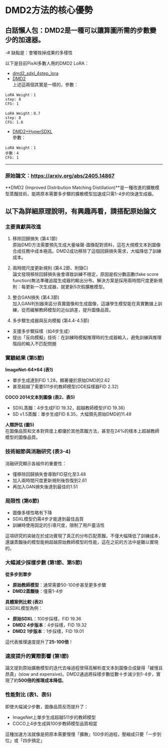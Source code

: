<h1 id="dmd2方法的核心優勢">DMD2方法的核心優勢</h1>
<h2 id="白話懶人包：dmd2是一種可以讓算圖所需的步數變少的加速器。">白話懶人包：DMD2是一種可以讓算圖所需的步數變少的加速器。</h2>
<p>-# 缺點是：會犧牲掉成果的多樣性</p>
<p>以下是目前PixAI多數人用的DMD2 LoRA：</p>
<ul>
<li><a href="https://pixai.art/zh/model/1791670597789823714-dmd2sdxl4steplora">dmd2_sdxl_4step_lora</a></li>
<li><a href="https://pixai.art/zh/model/1810009785472319745-DMD2">DMD2</a><br>
上述這兩個其實是一樣的，參數：</li>
</ul>
<pre><code>LoRA Weight：1
step: 8
CFG: 1
</code></pre>
<pre><code>LoRA Weight：0.7
step: 8
CFG: 1.6
</code></pre>
<ul>
<li><a href="https://pixai.art/zh/model/1897811443252033347-DMD2HyperSDXL">DMD2+HyperSDXL</a><br>
參數：</li>
</ul>
<pre><code>LoRA Weight：1
步數：4
CFG: 1
</code></pre>
<hr>
<h3 id="原始論文：httpsarxiv.orgabs2405.14867">原始論文：<a href="https://arxiv.org/abs/2405.14867">https://arxiv.org/abs/2405.14867</a></h3>
<p>**DMD2 (Improved Distribution Matching Distillation)**是一種改進的擴散模型蒸餾技術，能將原本需要多步驟的擴散模型加速成只需1-4步的快速生成器。</p>
<h2 id="以下為詳細原理說明，有興趣再看，請搭配原始論文">以下為詳細原理說明，有興趣再看，請搭配原始論文</h2>
<h3 id="主要貢獻與改進">主要貢獻與改進</h3>
<ol>
<li>
<p>移除回歸損失 (第4.1節)<br>
原始DMD方法需要預先生成大量噪聲-圖像配對資料，這在大規模文本到圖像合成任務中成本極高。DMD2成功移除了這個回歸損失需求，大幅降低了訓練成本。</p>
</li>
<li>
<p>兩時間尺度更新規則 (第4.2節、附錄C)<br>
論文發現移除回歸損失後會導致訓練不穩定，原因是假分數函數(fake score function)無法準確追蹤生成器的輸出分布。解決方案是採用兩時間尺度更新規則：每更新一次生成器，就更新5次假擴散模型。</p>
</li>
<li>
<p>整合GAN損失 (第4.3節)<br>
加入GAN判別器來區分真實圖像和生成圖像，這讓學生模型能在真實數據上訓練，從而緩解教師模型的近似誤差，提升圖像品質。</p>
</li>
<li>
<p>多步驟生成器與反向模擬 (第4.4-4.5節)</p>
</li>
</ol>
<ul>
<li>支援多步驟採樣（如4步生成）</li>
<li>提出「反向模擬」技術：在訓練時模擬推理時的生成器輸入，避免訓練與推理階段的輸入不匹配問題</li>
</ul>
<h3 id="實驗結果-第5節">實驗結果 (第5節)</h3>
<p><strong>ImageNet-64×64 (表1)</strong></p>
<ul>
<li>單步生成達到FID 1.28，顯著優於原始DMD的2.62</li>
<li>甚至超越了需要511步的教師模型(ODE採樣器FID 2.32)</li>
</ul>
<p><strong>COCO 2014文本到圖像 (表2、表5)</strong></p>
<ul>
<li>SDXL蒸餾：4步生成FID 19.32，超越教師模型(FID 19.36)</li>
<li>SD v1.5蒸餾：單步生成FID 8.35，大幅領先原始DMD的11.49</li>
</ul>
<p><strong>人類評估 (圖5)</strong><br>
在圖像品質和文本對齊度上都優於其他蒸餾方法，甚至在24%的樣本上超越教師模型的圖像品質。</p>
<h3 id="技術細節與消融研究-表3-4">技術細節與消融研究 (表3-4)</h3>
<p>消融研究顯示各組件的重要性：</p>
<ul>
<li>僅移除回歸損失會導致FID惡化至3.48</li>
<li>加入兩時間尺度更新規則後恢復到2.61</li>
<li>再加入GAN損失後達到最佳的1.51</li>
</ul>
<h3 id="局限性-第6節">局限性 (第6節)</h3>
<ul>
<li>圖像多樣性略有下降</li>
<li>SDXL模型仍需4步才能達到最佳品質</li>
<li>訓練時使用固定的引導尺度，限制了用戶靈活性</li>
</ul>
<p>這項研究的突破在於成功實現了真正的分布匹配蒸餾，不僅大幅降低了訓練成本，還讓蒸餾後的模型能夠超越原始教師模型的性能，這在之前的方法中是難以實現的。</p>
<h3 id="大幅減少採樣步數-第1節、第5節">大幅減少採樣步數 (第1節、第5節)</h3>
<p><strong>從多步到單步</strong></p>
<ul>
<li><strong>原始教師模型</strong>：通常需要50-100步甚至更多步驟</li>
<li><strong>DMD2蒸餾後</strong>：僅需1-4步</li>
</ul>
<p><strong>具體案例比較 (表2)</strong><br>
以SDXL模型為例：</p>
<ul>
<li><strong>原始SDXL</strong>：100步採樣，FID 19.36</li>
<li><strong>DMD2 4步版本</strong>：4步採樣，FID 19.32</li>
<li><strong>DMD2 1步版本</strong>：1步採樣，FID 19.01</li>
</ul>
<p>這代表推理速度提升了<strong>25-100倍</strong>！</p>
<h3 id="速度提升的實際影響-第1節">速度提升的實際影響 (第1節)</h3>
<p>論文提到原始擴散模型的迭代去噪過程使得高解析度文本到圖像合成變得「緩慢且昂貴」(slow and expensive)。DMD2通過將採樣步數從數十步減少到1-4步，實現了約<strong>500倍的推理成本降低</strong>。</p>
<h3 id="性能對比-表1、表5">性能對比 (表1、表5)</h3>
<p>即使大幅減少步數，圖像品質反而提升了：</p>
<ul>
<li>ImageNet上單步生成超越511步的教師模型</li>
<li>COCO上4步生成與100步教師模型品質相當</li>
</ul>
<p>這種加速方法就像是把原本需要慢慢「擴散」100步的過程，壓縮成只要「一步到位」或「四步搞定」</p>

